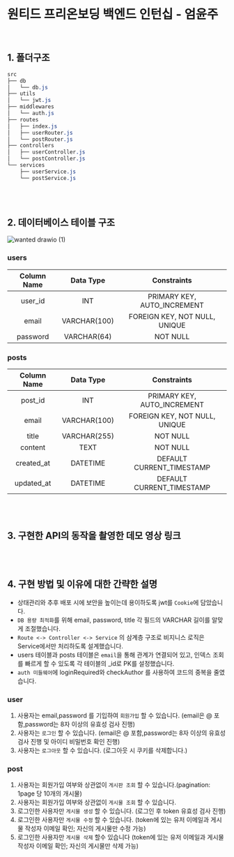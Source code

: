 # 원티드 프리온보딩 백엔드 인턴십 - 엄윤주

<br>

## 1. 폴더구조

```css
src
├── db
│   └── db.js
├── utils
│   └── jwt.js
├── middlewares
│   └── auth.js
├── routes
│   ├── index.js
│   ├── userRouter.js
│   └── postRouter.js
├── controllers
│   ├── userController.js
│   └── postController.js
└── services
    ├── userService.js
    └── postService.js
```

<br>
<br>

## 2. 데이터베이스 테이블 구조


![wanted drawio (1)](https://github.com/yunieom/wanted-pre-onboarding-backend/assets/67372083/c3468abe-ed43-41ab-844c-f2630933d0bc)


### users

| Column Name |  Data Type   |         Constraints         |
| :---------: | :----------: | :-------------------------: |
|   user_id   |     INT      | PRIMARY KEY, AUTO_INCREMENT |
|    email    | VARCHAR(100) | FOREIGN KEY, NOT NULL, UNIQUE|
|  password   | VARCHAR(64)  |      NOT NULL   |

### posts

| Column Name |  Data Type   |         Constraints         |
| :---------: | :----------: | :-------------------------: |
|   post_id   |     INT      | PRIMARY KEY, AUTO_INCREMENT |
|    email    | VARCHAR(100) | FOREIGN KEY, NOT NULL, UNIQUE|
|    title    | VARCHAR(255) |          NOT NULL           |
|   content   |     TEXT     |          NOT NULL           |
| created_at  |   DATETIME   |  DEFAULT CURRENT_TIMESTAMP  |
| updated_at  |   DATETIME   |  DEFAULT CURRENT_TIMESTAMP  |

<br>
<br>

## 3. 구현한 API의 동작을 촬영한 데모 영상 링크

<br>
<br>

## 4. 구현 방법 및 이유에 대한 간략한 설명
- 상태관리와 추후 배포 시에 보안을 높이는데 용이하도록 jwt를 `Cookie`에 담았습니다. 
- `DB 용량 최적화`를 위해 email, password, title 각 필드의 VARCHAR 길이를 알맞게 조절했습니다. 
- `Route <-> Controller <-> Service` 의 삼계층 구조로 비지니스 로직은 Service에서만 처리하도록 설계했습니다.
- users 테이블과 posts 테이블은 `email`을 통해 관계가 연결되어 있고, 인덱스 조회를 빠르게 할 수 있도록 각 테이블의 _id로 PK를 설정했습니다.
- `auth 미들웨어`에 loginRequired와 checkAuthor 를 사용하여 코드의 중복을 줄였습니다. 

### user
1. 사용자는 email,password 를 기입하여 `회원가입` 할 수 있습니다. (email은 @ 포함,password는 8자 이상의 유효성 검사 진행)
2. 사용자는 `로그인` 할 수 있습니다. (email은 @ 포함,password는 8자 이상의 유효성 검사 진행 및 아이디 비밀번호 확인 진행)
3. 사용자는 `로그아웃` 할 수 있습니다. (로그아웃 시 쿠키를 삭제합니다.)

### post
1. 사용자는 회원가입 여부와 상관없이 `게시판 조회` 할 수 있습니다.(pagination: 1page 당 10개의 개시물)
2. 사용자는 회원가입 여부와 상관없이 `게시물 조회` 할 수 있습니다. 
3. 로그인한 사용자만 `게시물 생성` 할 수 있습니다. (로그인 후 token 유효성 검사 진행)
4. 로그인한 사용자만 `게시물 수정` 할 수 있습니다. (token에 있는 유저 이메일과 게시물 작성자 이메일 확인; 자신의 게시물만 수정 가능)
5. 로그인한 사용자만 `게시물 삭제` 할수 있습니다 (token에 있는 유저 이메일과 게시물 작성자 이메일 확인; 자신의 게시물만 삭제 가능)
